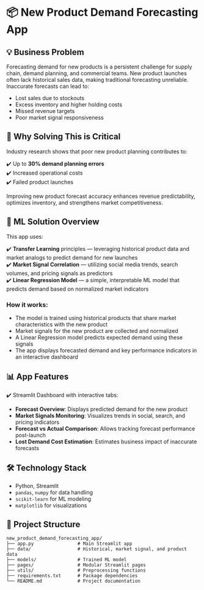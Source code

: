 
# 📦 New Product Demand Forecasting App

## 💡 Business Problem

Forecasting demand for new products is a persistent challenge for supply chain, demand planning, and commercial teams. New product launches often lack historical sales data, making traditional forecasting unreliable. Inaccurate forecasts can lead to:

- Lost sales due to stockouts  
- Excess inventory and higher holding costs  
- Missed revenue targets  
- Poor market signal responsiveness  

## 🎯 Why Solving This is Critical

Industry research shows that poor new product planning contributes to:

✔️ Up to **30% demand planning errors**  
✔️ Increased operational costs  
✔️ Failed product launches  

Improving new product forecast accuracy enhances revenue predictability, optimizes inventory, and strengthens market competitiveness.

## 🤖 ML Solution Overview

This app uses:

✔️ **Transfer Learning** principles — leveraging historical product data and market analogs to predict demand for new launches  
✔️ **Market Signal Correlation** — utilizing social media trends, search volumes, and pricing signals as predictors  
✔️ **Linear Regression Model** — a simple, interpretable ML model that predicts demand based on normalized market indicators  

### How it works:

- The model is trained using historical products that share market characteristics with the new product  
- Market signals for the new product are collected and normalized  
- A Linear Regression model predicts expected demand using these signals  
- The app displays forecasted demand and key performance indicators in an interactive dashboard  

## 📊 App Features

✔️ Streamlit Dashboard with interactive tabs:  
- **Forecast Overview**: Displays predicted demand for the new product  
- **Market Signals Monitoring**: Visualizes trends in social, search, and pricing indicators  
- **Forecast vs Actual Comparison**: Allows tracking forecast performance post-launch  
- **Lost Demand Cost Estimation**: Estimates business impact of inaccurate forecasts  

## 🛠️ Technology Stack

- Python, Streamlit  
- `pandas`, `numpy` for data handling  
- `scikit-learn` for ML modeling  
- `matplotlib` for visualizations  

## 🚀 Project Structure

```
new_product_demand_forecasting_app/
├── app.py                # Main Streamlit app
├── data/                 # Historical, market signal, and product data
├── models/               # Trained ML model
├── pages/                # Modular Streamlit pages
├── utils/                # Preprocessing functions
├── requirements.txt      # Package dependencies
└── README.md             # Project documentation
```
